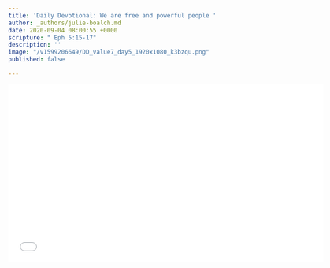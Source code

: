 ```yaml
---
title: 'Daily Devotional: We are free and powerful people '
author: _authors/julie-boalch.md
date: 2020-09-04 08:00:55 +0000
scripture: " Eph 5:15-17"
description: ''
image: "/v1599206649/DD_value7_day5_1920x1080_k3bzqu.png"
published: false

---
```

<iframe src="[https://player.vimeo.com/video/453999366](https://player.vimeo.com/video/453999366 "https://player.vimeo.com/video/453999366")" width="640" height="360" frameborder="0" allow="autoplay; fullscreen" allowfullscreen></iframe>